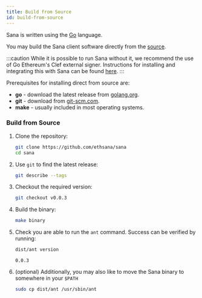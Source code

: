 ```yaml
---
title: Build from Source
id: build-from-source
---
```


Sana is written using the [Go](https://golang.org) language. 

You may build the Sana client software directly from the [source](https://github.com/ethsana/sana).

:::caution
While it is possible to run Sana without it, we recommend the use of Go Ethereum's Clef external signer. Instructions for installing and integrating this with Sana can be found [here](/docs/installation/bee-clef).
:::

Prerequisites for installing direct from source are:

- **go** - download the latest release from [golang.org](https://golang.org/dl).
- **git** - download from [git-scm.com](https://git-scm.com/).
- **make** - usually included in most operating systems.

### Build from Source

1. Clone the repository:

    ```bash
    git clone https://github.com/ethsana/sana
    cd sana
    ```

2. Use `git` to find the latest release:

    ```bash
    git describe --tags
    ```

3. Checkout the required version:

    ```bash
    git checkout v0.0.3
    ```

4. Build the binary:

    ```bash
    make binary
    ```

5. Check you are able to run the `ant` command. Success can be verified by running:

    ```bash
    dist/ant version
    ```

    ```
    0.0.3
    ```

6. (optional) Additionally, you may also like to move the Sana binary to somewhere in your `$PATH`

    ```bash
    sudo cp dist/ant /usr/sbin/ant
    ```
